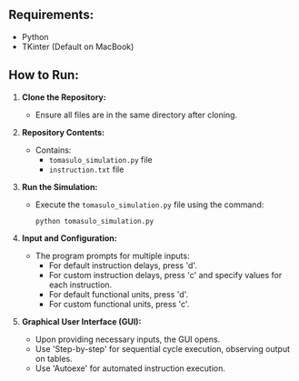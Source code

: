 ## Requirements:
- Python
- TKinter (Default on MacBook)

## How to Run:
1. **Clone the Repository:**
   - Ensure all files are in the same directory after cloning.

2. **Repository Contents:**
   - Contains:
     - `tomasulo_simulation.py` file
     - `instruction.txt` file

3. **Run the Simulation:**
   - Execute the `tomasulo_simulation.py` file using the command:
     ```
     python tomasulo_simulation.py
     ```

4. **Input and Configuration:**
   - The program prompts for multiple inputs:
     - For default instruction delays, press 'd'.
     - For custom instruction delays, press 'c' and specify values for each instruction.
     - For default functional units, press 'd'.
     - For custom functional units, press 'c'.

5. **Graphical User Interface (GUI):**
   - Upon providing necessary inputs, the GUI opens.
   - Use 'Step-by-step' for sequential cycle execution, observing output on tables.
   - Use 'Autoexe' for automated instruction execution.
